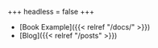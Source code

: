 +++
headless = false
+++

- [Book Example]({{< relref "/docs/" >}})
- [Blog]({{< relref "/posts" >}})